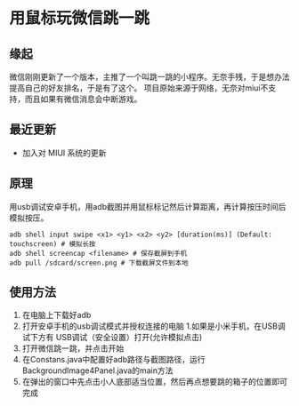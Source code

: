 # 用鼠标玩微信跳一跳

## 缘起
微信刚刚更新了一个版本，主推了一个叫跳一跳的小程序。无奈手残，于是想办法提高自己的好友排名，于是有了这个。
项目原始来源于网络，无奈对miui不支持，而且如果有微信消息会中断游戏。

## 最近更新
* 加入对 MIUI 系统的更新

## 原理
用usb调试安卓手机，用adb截图并用鼠标标记然后计算距离，再计算按压时间后模拟按压。

```
adb shell input swipe <x1> <y1> <x2> <y2> [duration(ms)] (Default: touchscreen) # 模拟长按
adb shell screencap <filename> # 保存截屏到手机
adb pull /sdcard/screen.png # 下载截屏文件到本地
```

## 使用方法
1. 在电脑上下载好adb
2. 打开安卓手机的usb调试模式并授权连接的电脑
    1.如果是小米手机，在USB调试下方有 USB调试（安全设置）打开(允许模拟点击)
3. 打开微信跳一跳，并点击开始
4. 在Constans.java中配置好adb路径与截图路径，运行BackgroundImage4Panel.java的main方法
5. 在弹出的窗口中先点击小人底部适当位置，然后再点想要跳的箱子的位置即可完成
